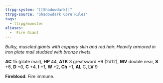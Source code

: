```yaml
---
ttrpg-system: "[[Shadowdark]]"
ttrpg-source: "Shadowdark Core Rules"
tags:
  - ttrpg/monster
aliases:
  -  Fire Giant
---
```


_Bulky, muscled giants with coppery skin and red hair. Heavily armored in iron plate mail studded with bronze rivets._

**AC** 15 (plate mail), **HP** 44, **ATK** 3 greatsword +9 (2d12), **MV** double near, **S** +6, **D** +0, **C** +4, **I** +1, **W** +2, **Ch** +1, **AL** C, **LV** 9

**Fireblood**. Fire immune.

